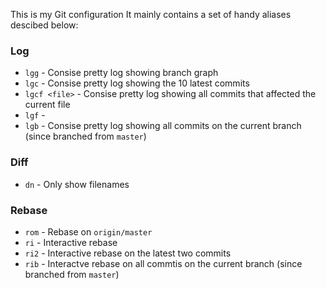 This is my Git configuration
It mainly contains a set of handy aliases descibed below:

### Log
* `lgg` - Consise pretty log showing branch graph
* `lgc` - Consise pretty log showing the 10 latest commits
* `lgcf <file>` - Consise pretty log showing all commits that affected the current file
* `lgf` - 
* `lgb` - Consise pretty log showing all commits on the current branch (since branched from `master`)

### Diff
* `dn` - Only show filenames

### Rebase
* `rom` - Rebase on `origin/master`
* `ri` - Interactive rebase
* `ri2` - Interactive rebase on the latest two commits
* `rib` - Interactve rebase on all commtis on the current branch (since branched from `master`)
